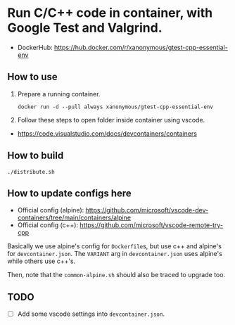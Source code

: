 # Run C/C++ code in container, with Google Test and Valgrind.

- DockerHub: https://hub.docker.com/r/xanonymous/gtest-cpp-essential-env

## How to use

1. Prepare a running container.

    ```shell
    docker run -d --pull always xanonymous/gtest-cpp-essential-env
    ```

2. Follow these steps to open folder inside container using vscode.

- https://code.visualstudio.com/docs/devcontainers/containers

## How to build

```shell
./distribute.sh
```

## How to update configs here

- Official config (alpine): https://github.com/microsoft/vscode-dev-containers/tree/main/containers/alpine
- Official config (c++): https://github.com/microsoft/vscode-remote-try-cpp

Basically we use alpine's config for `Dockerfile`s, but use c++ and alpine's for `devcontainer.json`.
The `VARIANT` arg in `devcontainer.json` uses alpine's while others use c++'s.

Then, note that the `common-alpine.sh` should also be traced to upgrade too.

## TODO

- [ ] Add some vscode settings into `devcontainer.json`.
